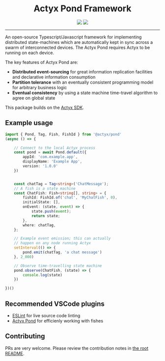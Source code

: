 <div align="center">
    <h1>Actyx Pond Framework</h1>
    <a href="https://www.npmjs.com/package/@actyx/pond"><img src="https://img.shields.io/npm/v/@actyx/pond.svg?style=flat" /></a>
    <a href="https://github.com/Actyx/Actyx/blob/master/README.md#contributing"><img src="https://img.shields.io/badge/PRs-welcome-brightgreen.svg" /></a>
    <br />
    <hr />
</div>

An open-source Typescript/Javascript framework for implementing distributed state-machines which are automatically kept in sync across 
a swarm of interconnected devices. The Actyx Pond requires Actyx to be running on each device.

The key features of Actyx Pond are:

- **Distributed event-sourcing** for great information replication facilities and declarative information consumption
- **Partition tolerance** with an eventually consistent programming model for arbitrary business logic
- **Eventual consistency** by using a state machine time-travel algorithm to agree on global state

This package builds on the [Actyx SDK](../sdk/README.md).

## Example usage

```typescript
import { Pond, Tag, Fish, FishId } from '@actyx/pond'
(async () => {

    // Connect to the local Actyx process
    const pond = await Pond.default({
        appId: 'com.example.app',
        displayName: 'Example App',
        version: '1.0.0'
    })


    const chatTag = Tag<string>('ChatMessage');
    // A fish is a state machine
    const ChatFish: Fish<string[], string> = {
        fishId: FishId.of('chat', 'MyChatFish', 0),
        initialState: [],
        onEvent: (state, event) => {
            state.push(event);
            return state;
        },
        where: chatTag,
    };

    // Example event emission; this can actually
    // happen on any node running Actyx
    setInterval(() => {
        pond.emit(chatTag, 'a chat message')
    }, 2_000)

    // Observe time-travelling state machine
    pond.observe(ChatFish, (state) => {
        console.log(state)
    })

})()
```

## Recommended VSCode plugins
- [ESLint](https://marketplace.visualstudio.com/items?itemName=dbaeumer.vscode-eslint) for live source code linting
- [Actyx Pond](https://marketplace.visualstudio.com/items?itemName=Actyx.actyx-pond) for efficienly working with fishes

## Contributing

PRs are very welcome. Please review the contribution notes in [the root README](https://github.com/Actyx/Actyx/blob/master/README.md#contributing).
